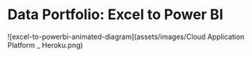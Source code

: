 # Data Portfolio: Excel to Power BI 

![excel-to-powerbi-animated-diagram](assets/images/Cloud Application Platform _ Heroku.png)
